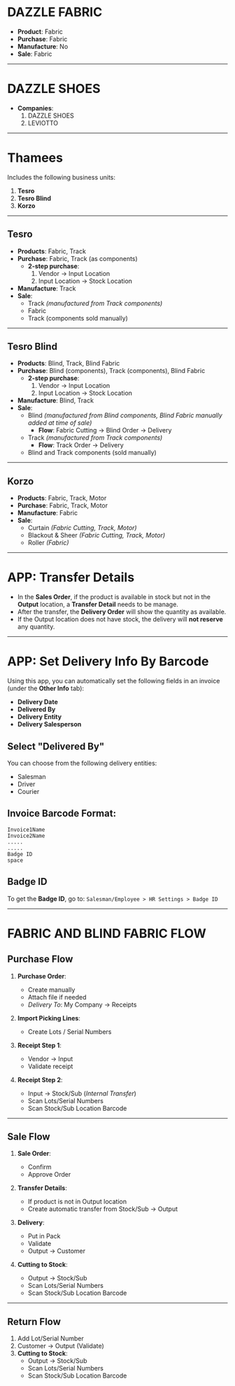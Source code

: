 # DAZZLE FABRIC

- **Product**: Fabric 
- **Purchase**: Fabric 
- **Manufacture**: No 
- **Sale**: Fabric 

---

# DAZZLE SHOES

- **Companies**: 
  1. DAZZLE SHOES 
  2. LEVIOTTO 

---

# Thamees

Includes the following business units:

1. **Tesro** 
2. **Tesro Blind** 
3. **Korzo**

---

## Tesro

- **Products**: Fabric, Track 
- **Purchase**: Fabric, Track (as components) 
  - **2-step purchase**: 
    1. Vendor → Input Location 
    2. Input Location → Stock Location 
- **Manufacture**: Track 
- **Sale**: 
  - Track *(manufactured from Track components)* 
  - Fabric 
  - Track (components sold manually)

---

## Tesro Blind

- **Products**: Blind, Track, Blind Fabric 
- **Purchase**: Blind (components), Track (components), Blind Fabric
  - **2-step purchase**: 
    1. Vendor → Input Location 
    2. Input Location → Stock Location 
- **Manufacture**: Blind, Track 
- **Sale**: 
  - Blind *(manufactured from Blind components, Blind Fabric manually added at time of sale)* 
    - **Flow**: Fabric Cutting → Blind Order → Delivery 
  - Track *(manufactured from Track components)* 
    - **Flow**: Track Order → Delivery 
  - Blind and Track components (sold manually)

---

## Korzo

- **Products**: Fabric, Track, Motor 
- **Purchase**: Fabric, Track, Motor 
- **Manufacture**: Fabric 
- **Sale**: 
  - Curtain *(Fabric Cutting, Track, Motor)* 
  - Blackout & Sheer *(Fabric Cutting, Track, Motor)* 
  - Roller *(Fabric)*

---

# APP: Transfer Details

- In the **Sales Order**, if the product is available in stock but not in the **Output** location, a **Transfer Detail** needs to be manage.
- After the transfer, the **Delivery Order** will show the quantity as available.
- If the Output location does not have stock, the delivery will **not reserve** any quantity.

---

# APP: Set Delivery Info By Barcode

Using this app, you can automatically set the following fields in an invoice (under the **Other Info** tab):

- **Delivery Date** 
- **Delivered By** 
- **Delivery Entity** 
- **Delivery Salesperson**

## Select "Delivered By"

You can choose from the following delivery entities:

- Salesman 
- Driver 
- Courier 

## Invoice Barcode Format:
	Invoice1Name
	Invoice2Name
	.....
	.....
	Badge ID
	space

## Badge ID 

To get the **Badge ID**, go to: 
`Salesman/Employee > HR Settings > Badge ID`

---

# FABRIC AND BLIND FABRIC FLOW

## Purchase Flow

1. **Purchase Order**: 
   - Create manually 
   - Attach file if needed 
   - *Delivery To*: My Company → Receipts 
   
2. **Import Picking Lines**: 
   - Create Lots / Serial Numbers 

3. **Receipt Step 1**: 
   - Vendor → Input 
   - Validate receipt 

4. **Receipt Step 2**: 
   - Input → Stock/Sub (*Internal Transfer*) 
   - Scan Lots/Serial Numbers 
   - Scan Stock/Sub Location Barcode 

---

## Sale Flow

1. **Sale Order**: 
   - Confirm 
   - Approve Order 

2. **Transfer Details**: 
   - If product is not in Output location 
   - Create automatic transfer from Stock/Sub → Output 

3. **Delivery**: 
   - Put in Pack 
   - Validate 
   - Output → Customer 

4. **Cutting to Stock**: 
   - Output → Stock/Sub 
   - Scan Lots/Serial Numbers 
   - Scan Stock/Sub Location Barcode 

---

## Return Flow

1. Add Lot/Serial Number 
2. Customer → Output (Validate) 
3. **Cutting to Stock**: 
   - Output → Stock/Sub 
   - Scan Lots/Serial Numbers 
   - Scan Stock/Sub Location Barcode
